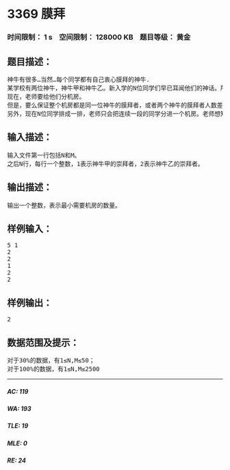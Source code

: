 # 3369 膜拜   
### 时间限制： 1 s&nbsp;&nbsp;&nbsp;&nbsp;空间限制： 128000 KB&nbsp;&nbsp;&nbsp;&nbsp;题目等级： 黄金  
## 题目描述：  

<pre>
神牛有很多…当然…每个同学都有自己衷心膜拜的神牛.  
某学校有两位神牛，神牛甲和神牛乙。新入学的N位同学们早已耳闻他们的神话。所以，已经衷心地膜拜其中一位了。  
现在，老师要给他们分机房。  
但是，要么保证整个机房都是同一位神牛的膜拜者，或者两个神牛的膜拜者人数差不超过M。  
另外，现在N位同学排成一排，老师只会把连续一段的同学分进一个机房。老师想知道，至少需要多少个机房。
</pre>
  
  
## 输入描述：  

<pre>
输入文件第一行包括N和M。  
之后N行，每行一个整数，1表示神牛甲的崇拜者，2表示神牛乙的崇拜者。
</pre>
  
  
## 输出描述：  

<pre>
输出一个整数，表示最小需要机房的数量。
</pre>
  
  
## 样例输入：  

<pre>
5 1   
2   
2    
1   
2   
2
</pre>
  
  
## 样例输出：  

<pre>
2
</pre>
  
  
## 数据范围及提示：  

<pre>
对于30%的数据，有1≤N,M≤50；  
对于100%的数据，有1≤N,M≤2500
</pre>
  
  
***  

##### AC: 119  
##### WA: 193  
##### TLE: 19  
##### MLE: 0  
##### RE: 24  

